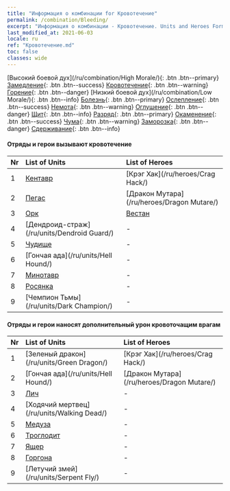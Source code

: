 ```yaml
---
title: "Информация о комбинации for Кровотечение"
permalink: /combination/Bleeding/
excerpt: "Информация о комбинации - Кровотечение. Units and Heroes Formation."
last_modified_at: 2021-06-03
locale: ru
ref: "Кровотечение.md"
toc: false
classes: wide
---
```


  [Высокий боевой дух](/ru/combination/High Morale/){: .btn .btn--primary} [Замедление](/ru/combination/Slow/){: .btn .btn--success} [Кровотечение](/ru/combination/Bleeding/){: .btn .btn--warning} [Горение](/ru/combination/Burning/){: .btn .btn--danger} [Низкий боевой дух](/ru/combination/Low Morale/){: .btn .btn--info} [Болезнь](/ru/combination/Disease/){: .btn .btn--primary} [Ослепление](/ru/combination/Blind/){: .btn .btn--success} [Немота](/ru/combination/Silence/){: .btn .btn--warning} [Оглушение](/ru/combination/Stun/){: .btn .btn--danger} [Щит](/ru/combination/Shield/){: .btn .btn--info} [Разряд](/ru/combination/Static/){: .btn .btn--primary} [Окаменение](/ru/combination/Petrify/){: .btn .btn--success} [Чума](/ru/combination/Plague/){: .btn .btn--warning} [Заморозка](/ru/combination/Freeze/){: .btn .btn--danger} [Сдерживание](/ru/combination/Deterrence/){: .btn .btn--info} 


#### Отряды и герои вызывают кровотечение

  | Nr |  List of Units  | List of Heroes | 
  |:---|:----------------|:---------------| 
  | 1 | [Кентавр](/ru/units/Centaur/) | [Крэг Хак](/ru/heroes/Crag Hack/) |
  | 2 | [Пегас](/ru/units/Pegasus/) | [Дракон Мутара](/ru/heroes/Dragon Mutare/) |
  | 3 | [Орк](/ru/units/Orc/) | [Вестан](/ru/heroes/Wystan/) |
  | 4 | [Дендроид-страж](/ru/units/Dendroid Guard/) | - |
  | 5 | [Чудище](/ru/units/Behemoth/) | - |
  | 6 | [Гончая ада](/ru/units/Hell Hound/) | - |
  | 7 | [Минотавр](/ru/units/Minotaur/) | - |
  | 8 | [Росянка](/ru/units/Waspwort/) | - |
  | 9 | [Чемпион Тьмы](/ru/units/Dark Champion/) | - |


#### Отряды и герои наносят дополнительный урон кровоточащим врагам

  | Nr |  List of Units  | List of Heroes | 
  |:---|:----------------|:---------------| 
  | 1 | [Зеленый дракон](/ru/units/Green Dragon/) | [Крэг Хак](/ru/heroes/Crag Hack/) |
  | 2 | [Гончая ада](/ru/units/Hell Hound/) | [Дракон Мутара](/ru/heroes/Dragon Mutare/) |
  | 3 | [Лич](/ru/units/Lich/) | - |
  | 4 | [Ходячий мертвец](/ru/units/Walking Dead/) | - |
  | 5 | [Медуза](/ru/units/Medusa/) | - |
  | 6 | [Троглодит](/ru/units/Troglodyte/) | - |
  | 7 | [Ящер](/ru/units/Lizardman/) | - |
  | 8 | [Горгона](/ru/units/Gorgon/) | - |
  | 9 | [Летучий змей](/ru/units/Serpent Fly/) | - |

